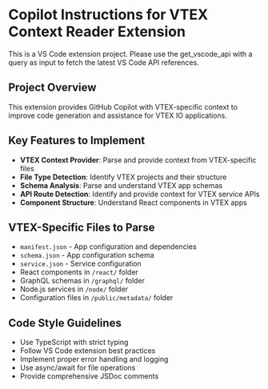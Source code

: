 # Copilot Instructions for VTEX Context Reader Extension

<!-- Use this file to provide workspace-specific custom instructions to Copilot. For more details, visit https://code.visualstudio.com/docs/copilot/copilot-customization#_use-a-githubcopilotinstructionsmd-file -->

This is a VS Code extension project. Please use the get_vscode_api with a query as input to fetch the latest VS Code API references.

## Project Overview
This extension provides GitHub Copilot with VTEX-specific context to improve code generation and assistance for VTEX IO applications.

## Key Features to Implement
- **VTEX Context Provider**: Parse and provide context from VTEX-specific files
- **File Type Detection**: Identify VTEX projects and their structure
- **Schema Analysis**: Parse and understand VTEX app schemas
- **API Route Detection**: Identify and provide context for VTEX service APIs
- **Component Structure**: Understand React components in VTEX apps

## VTEX-Specific Files to Parse
- `manifest.json` - App configuration and dependencies
- `schema.json` - App configuration schema
- `service.json` - Service configuration
- React components in `/react/` folder
- GraphQL schemas in `/graphql/` folder
- Node.js services in `/node/` folder
- Configuration files in `/public/metadata/` folder

## Code Style Guidelines
- Use TypeScript with strict typing
- Follow VS Code extension best practices
- Implement proper error handling and logging
- Use async/await for file operations
- Provide comprehensive JSDoc comments
